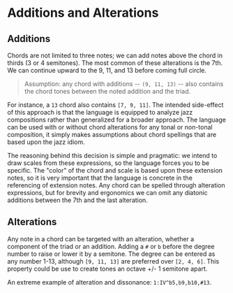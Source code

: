 # Additions and Alterations

## Additions

Chords are not limited to three notes; we can add notes above the chord in thirds (3 or 4 semitones).
The most common of these alterations is the 7th. We can continue upward to the 9, 11, and 13 before coming full circle.

>Assumption: any chord with additions -- `(9, 11, 13)` -- also contains the chord tones between the noted addition and the triad. 

For instance, a `13` chord also contains `[7, 9, 11]`.
The intended side-effect of this approach is that the language is equipped to analyze jazz compositions rather than generalized for a broader approach.
The language can be used with or without chord alterations for any tonal or non-tonal composition, it simply makes assumptions about chord spellings that are based upon the jazz idiom.

The reasoning behind this decision is simple and pragmatic: we intend to draw scales from these expressions, so the language forces you to be specific.
The "color" of the chord and scale is based upon these extension notes, so it is very important that the language is concrete in the referencing of extension notes.
Any chord can be spelled through alteration expressions, but for brevity and ergonomics we can omit any diatonic additions between the 7th and the last alteration.

## Alterations

Any note in a chord can be targeted with an alteration, whether a component of the triad or an addition.
Adding a `#` or `b` before the degree number to raise or lower it by a semitone.
The degree can be entered as any number 1-13, although `[9, 11, 13]` are preferred over `[2, 4, 6]`.
This property could be use to create tones an octave +/- 1 semitone apart.

An extreme example of alteration and dissonance: `1:IV^b5,b9,b10,#13`.